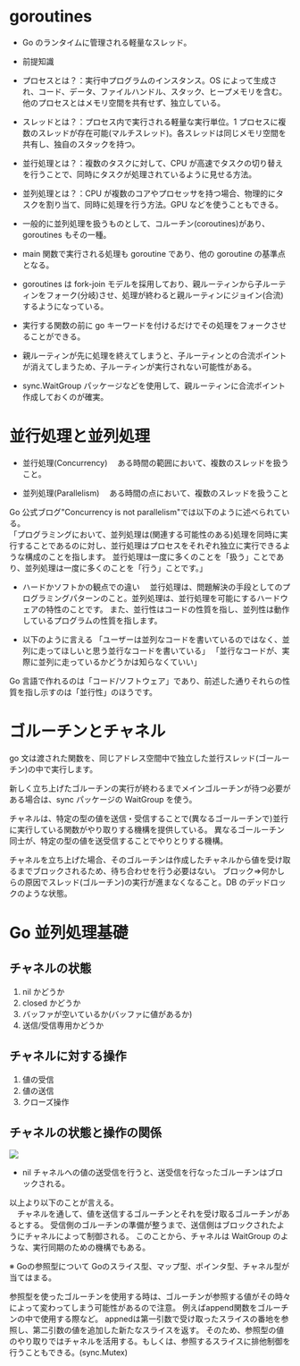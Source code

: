 # goroutines

- Go のランタイムに管理される軽量なスレッド。
- 前提知識
- プロセスとは？：実行中プログラムのインスタンス。OS によって生成され、コード、データ、ファイルハンドル、スタック、ヒープメモリを含む。他のプロセスとはメモリ空間を共有せず、独立している。
- スレッドとは？：プロセス内で実行される軽量な実行単位。1 プロセスに複数のスレッドが存在可能(マルチスレッド)。各スレッドは同じメモリ空間を共有し、独自のスタックを持つ。
- 並行処理とは？：複数のタスクに対して、CPU が高速でタスクの切り替えを行うことで、同時にタスクが処理されているように見せる方法。
- 並列処理とは？：CPU が複数のコアやプロセッサを持つ場合、物理的にタスクを割り当て、同時に処理を行う方法。GPU などを使うこともできる。
- 一般的に並列処理を扱うものとして、コルーチン(coroutines)があり、goroutines もその一種。

- main 関数で実行される処理も goroutine であり、他の goroutine の基準点となる。
- goroutines は fork-join モデルを採用しており、親ルーティンから子ルーティンをフォーク(分岐)させ、処理が終わると親ルーティンにジョイン(合流)するようになっている。
- 実行する関数の前に go キーワードを付けるだけでその処理をフォークさせることができる。

- 親ルーティンが先に処理を終えてしまうと、子ルーティンとの合流ポイントが消えてしまうため、子ルーティンが実行されない可能性がある。
- sync.WaitGroup パッケージなどを使用して、親ルーティンに合流ポイント作成しておくのが確実。

# 並行処理と並列処理

- 並行処理(Concurrency)
  　ある時間の範囲において、複数のスレッドを扱うこと。

- 並列処理(Parallelism)
  　ある時間の点において、複数のスレッドを扱うこと

Go 公式ブログ"Concurrency is not parallelism"では以下のように述べられている。  
「プログラミングにおいて、並列処理は(関連する可能性のある)処理を同時に実行することであるのに対し、並行処理はプロセスをそれぞれ独立に実行できるような構成のことを指します。
並行処理は一度に多くのことを「扱う」ことであり、並列処理は一度に多くのことを「行う」ことです。」

- ハードかソフトかの観点での違い
  　並行処理は、問題解決の手段としてのプログラミングパターンのこと。並列処理は、並行処理を可能にするハードウェアの特性のことです。
  また、並行性はコードの性質を指し、並列性は動作しているプログラムの性質を指します。

- 以下のように言える
  「ユーザーは並列なコードを書いているのではなく、並列に走ってほしいと思う並行なコードを書いている」
  「並行なコードが、実際に並列に走っているかどうかは知らなくていい」

Go 言語で作れるのは「コード/ソフトウェア」であり、前述した通りそれらの性質を指し示すのは「並行性」のほうです。

# ゴルーチンとチャネル

go 文は渡された関数を、同じアドレス空間中で独立した並行スレッド(ゴールーチン)の中で実行します。

新しく立ち上げたゴルーチンの実行が終わるまでメインゴルーチンが待つ必要がある場合は、sync パッケージの WaitGroup を使う。

チャネルは、特定の型の値を送信・受信することで(異なるゴールーチンで)並行に実行している関数がやり取りする機構を提供している。
異なるゴールーチン同士が、特定の型の値を送受信することでやりとりする機構。

チャネルを立ち上げた場合、そのゴルーチンは作成したチャネルから値を受け取るまでブロックされるため、待ち合わせを行う必要はない。
ブロック=>何かしらの原因でスレッド(ゴルーチン)の実行が進まなくなること。DB のデッドロックのような状態。

# Go 並列処理基礎

## チャネルの状態

1. nil かどうか
2. closed かどうか
3. バッファが空いているか(バッファに値があるか)
4. 送信/受信専用かどうか

## チャネルに対する操作

1. 値の受信
2. 値の送信
3. クローズ操作

## チャネルの状態と操作の関係

![](https://storage.googleapis.com/zenn-user-upload/2ecc11e5f2ad8dd9ab62c3f4.png)

- nil チャネルへの値の送受信を行うと、送受信を行なったゴルーチンはブロックされる。

以上より以下のことが言える。  
　チャネルを通して、値を送信するゴルーチンとそれを受け取るゴルーチンがあるとする。
受信側のゴルーチンの準備が整うまで、送信側はブロックされたようにチャネルによって制御される。
このことから、チャネルは WaitGroup のような、実行同期のための機構でもある。

※ Goの参照型について
 Goのスライス型、マップ型、ポインタ型、チャネル型が当てはまる。

参照型を使ったゴルーチンを使用する時は、ゴルーチンが参照する値がその時々によって変わってしまう可能性があるので注意。
例えばappend関数をゴルーチンの中で使用する際など。
appnedは第一引数で受け取ったスライスの番地を参照し、第二引数の値を追加した新たなスライスを返す。
そのため、参照型の値のやり取りではチャネルを活用する。もしくは、参照するスライスに排他制御を行うこともできる。(sync.Mutex)

